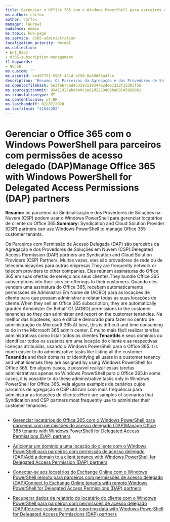 ```yaml
---
title: Gerenciar o Office 365 com o Windows PowerShell para parceiros com permissões de acesso delegado (DAP)
ms.author: chrfox
author: chrfox
manager: laurawi
audience: Admin
ms.topic: hub-page
ms.service: o365-administration
localization_priority: Normal
ms.collection:
- Ent_O365
- M365-subscription-management
f1.keywords:
- NOCSH
ms.custom: ''
ms.assetid: be497751-596f-431d-b256-0a89d36a47ce
description: 'Resumo: Os Parceiros da Agregação e dos Provedores de Soluções em Nuvem (CSP). podem usar o Windows PowerShell para gerenciar Office 365 os locatários do cliente.'
ms.openlocfilehash: 5e3fb67cad453593119347e2de07222f35d03f56
ms.sourcegitcommit: 99411927abdb40c2e82d2279489ba60545989bb1
ms.translationtype: MT
ms.contentlocale: pt-BR
ms.lasthandoff: 02/07/2020
ms.locfileid: "41844202"
---
```

# <a name="manage-office-365-with-windows-powershell-for-delegated-access-permissions-dap-partners"></a><span data-ttu-id="c5274-103">Gerenciar o Office 365 com o Windows PowerShell para parceiros com permissões de acesso delegado (DAP)</span><span class="sxs-lookup"><span data-stu-id="c5274-103">Manage Office 365 with Windows PowerShell for Delegated Access Permissions (DAP) partners</span></span>

 <span data-ttu-id="c5274-104">**Resumo:** os parceiros da Sindicalização e dos Provedores de Soluções na Nuvem (CSP) podem usar o Windows PowerShell para gerenciar locatários de cliente do Office 365.</span><span class="sxs-lookup"><span data-stu-id="c5274-104">**Summary:** Syndication and Cloud Solution Provider (CSP) partners can use Windows PowerShell to manage Office 365 customer tenants.</span></span>
  
<span data-ttu-id="c5274-105">Os Parceiros com Permissão de Acesso Delegada (DAP) são parceiros da Agregação e dos Provedores de Soluções em Nuvem (CSP).</span><span class="sxs-lookup"><span data-stu-id="c5274-105">Delegated Access Permission (DAP) partners are Syndication and Cloud Solution Providers (CSP) Partners.</span></span> <span data-ttu-id="c5274-106">Muitas vezes, eles são provedores de rede ou de telecomunicações para outras empresas.</span><span class="sxs-lookup"><span data-stu-id="c5274-106">They are frequently network or telecom providers to other companies.</span></span> <span data-ttu-id="c5274-107">Eles reúnem assinaturas do Office 365 em suas ofertas de serviço aos seus clientes.</span><span class="sxs-lookup"><span data-stu-id="c5274-107">They bundle Office 365 subscriptions into their service offerings to their customers.</span></span> <span data-ttu-id="c5274-108">Quando eles vendem uma assinatura do Office 365, recebem automaticamente permissões de Administrar Em Nome de (AOBO) para as locações de cliente para que possam administrar e relatar todas as suas locações de cliente.</span><span class="sxs-lookup"><span data-stu-id="c5274-108">When they sell an Office 365 subscription, they are automatically granted Administer On Behalf Of (AOBO) permissions to the customer tenancies so they can administer and report on the customer tenancies.</span></span> <span data-ttu-id="c5274-109">Na melhor das hipóteses, isso é difícil e demorado para fazer no centro de administração do Microsoft 365.</span><span class="sxs-lookup"><span data-stu-id="c5274-109">At best, this is difficult and time consuming to do in the Microsoft 365 admin center.</span></span> <span data-ttu-id="c5274-110">É muito mais fácil realizar tarefas administrativas como listar todos os clientes **TenantIds** e seus domínios ou identificar todos os usuários em uma locação do cliente e as respectivas licenças atribuídas, usando o Windows PowerShell para o Office 365.</span><span class="sxs-lookup"><span data-stu-id="c5274-110">It is much easier to do administrative tasks like listing all the customer **TenantIds** and their domains or identifying all users in a customer tenancy and what licenses they are assigned by using Windows PowerShell for Office 365.</span></span> <span data-ttu-id="c5274-111">Em alguns casos, é possível realizar essas tarefas administrativas apenas no Windows PowerShell para o Office 365.</span><span class="sxs-lookup"><span data-stu-id="c5274-111">In some cases, it is possible to do these administrative tasks only in Windows PowerShell for Office 365.</span></span> <span data-ttu-id="c5274-112">Veja alguns exemplos de cenários cujos parceiros de agregação e CSP utilizam com mais frequência para administrar as locações de clientes:</span><span class="sxs-lookup"><span data-stu-id="c5274-112">Here are samples of scenarios that Syndication and CSP partners most frequently use to administer their customer tenancies:</span></span>
  
## 

- [<span data-ttu-id="c5274-113">Gerenciar locatários do Office 365 com o Windows PowerShell para parceiros com permissões de acesso delegado (DAP)</span><span class="sxs-lookup"><span data-stu-id="c5274-113">Manage Office 365 tenants with Windows PowerShell for Delegated Access Permissions (DAP) partners</span></span>](manage-office-365-tenants-with-windows-powershell-for-delegated-access-permissio.md)
    
- [<span data-ttu-id="c5274-114">Adicionar um domínio a uma locação do cliente com o Windows PowerShell para parceiros com permissão de acesso delegado (DAP)</span><span class="sxs-lookup"><span data-stu-id="c5274-114">Add a domain to a client tenancy with Windows PowerShell for Delegated Access Permission (DAP) partners</span></span>](add-a-domain-to-a-client-tenancy-with-windows-powershell-for-delegated-access-pe.md)
    
- [<span data-ttu-id="c5274-115">Conectar-se aos locatários do Exchange Online com o Windows PowerShell remoto para parceiros com permissões de acesso delegado (DAP)</span><span class="sxs-lookup"><span data-stu-id="c5274-115">Connect to Exchange Online tenants with remote Windows PowerShell for Delegated Access Permissions (DAP) partners</span></span>](connect-to-exchange-online-tenants-with-remote-windows-powershell-for-delegated.md)
    
- [<span data-ttu-id="c5274-116">Recuperar dados de relatório do locatário do cliente com o Windows PowerShell para parceiros com permissões de acesso delegado (DAP)</span><span class="sxs-lookup"><span data-stu-id="c5274-116">Retrieve customer tenant reporting data with Windows PowerShell for Delegated Access Permissions (DAP) partners</span></span>](retrieve-customer-tenant-reporting-data-with-windows-powershell-for-delegated-ac.md)
    

    

